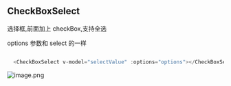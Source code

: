 ## CheckBoxSelect

  

选择框,前面加上 checkBox,支持全选

  

options 参数和 select 的一样

  

```javascript

  <CheckBoxSelect v-model="selectValue" :options="options"></CheckBoxSelect>

```

  

![image.png](https://p6-juejin.byteimg.com/tos-cn-i-k3u1fbpfcp/8224c4fdd55e4aadae1250117b572163~tplv-k3u1fbpfcp-watermark.image?)